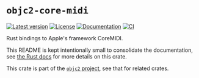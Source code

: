 # `objc2-core-midi`

[![Latest version](https://badgen.net/crates/v/objc2-core-midi)](https://crates.io/crates/objc2-core-midi)
[![License](https://badgen.net/badge/license/MIT/blue)](../LICENSE.txt)
[![Documentation](https://docs.rs/objc2-core-midi/badge.svg)](https://docs.rs/objc2-core-midi/)
[![CI](https://github.com/madsmtm/objc2/actions/workflows/ci.yml/badge.svg)](https://github.com/madsmtm/objc2/actions/workflows/ci.yml)

Rust bindings to Apple's framework CoreMIDI.

This README is kept intentionally small to consolidate the documentation, see
[the Rust docs](https://docs.rs/objc2-core-midi/) for more details on this crate.

This crate is part of the [`objc2` project](https://github.com/madsmtm/objc2),
see that for related crates.
